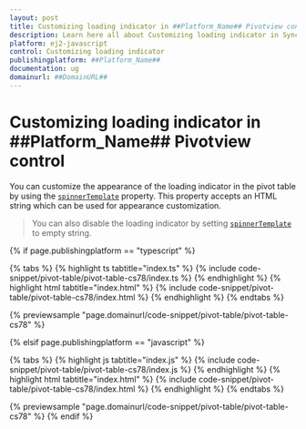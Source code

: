 ```yaml
---
layout: post
title: Customizing loading indicator in ##Platform_Name## Pivotview control | Syncfusion
description: Learn here all about Customizing loading indicator in Syncfusion ##Platform_Name## Pivotview control of Syncfusion Essential JS 2 and more.
platform: ej2-javascript
control: Customizing loading indicator 
publishingplatform: ##Platform_Name##
documentation: ug
domainurl: ##DomainURL##
---
```


# Customizing loading indicator in ##Platform_Name## Pivotview control

You can customize the appearance of the loading indicator in the pivot table by using the [`spinnerTemplate`](https://ej2.syncfusion.com/documentation/api/pivotview/#spinnertemplate) property. This property accepts an HTML string which can be used for appearance customization.

> You can also disable the loading indicator by setting [`spinnerTemplate`](https://ej2.syncfusion.com/documentation/api/pivotview/#spinnertemplate) to empty string.

{% if page.publishingplatform == "typescript" %}

 {% tabs %}
{% highlight ts tabtitle="index.ts" %}
{% include code-snippet/pivot-table/pivot-table-cs78/index.ts %}
{% endhighlight %}
{% highlight html tabtitle="index.html" %}
{% include code-snippet/pivot-table/pivot-table-cs78/index.html %}
{% endhighlight %}
{% endtabs %}
        
{% previewsample "page.domainurl/code-snippet/pivot-table/pivot-table-cs78" %}

{% elsif page.publishingplatform == "javascript" %}

{% tabs %}
{% highlight js tabtitle="index.js" %}
{% include code-snippet/pivot-table/pivot-table-cs78/index.js %}
{% endhighlight %}
{% highlight html tabtitle="index.html" %}
{% include code-snippet/pivot-table/pivot-table-cs78/index.html %}
{% endhighlight %}
{% endtabs %}

{% previewsample "page.domainurl/code-snippet/pivot-table/pivot-table-cs78" %}
{% endif %}
